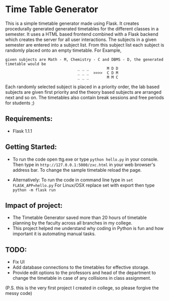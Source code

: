 # Time Table Generator 
This is a simple timetable generator made using Flask. It creates procedurally generated generated timetables for the different classes in a semester.
It uses a HTML based frontend combined with a Flask backend which creates the server for all user interactions. The subjects in a given semester are entered into a subject list.
From this subject list each subject is randomly placed onto an empty timetable. For Example,
```
given subjects are Math - M, Chemistry - C and DBMS - D, the generated timetable would be
                                _ _ _        M D D
                                _ _ _  >>>>  C D M
                                _ _ _        M M C
```
Each randomly selected subject is placed in a priority order, the lab based subjects are given first priority and the theory based subjects are arranged next and so on. The timetables also contain break sessions and free periods for students ;)

## Requirements:
- Flask 1.1.1

## Getting Started: 
- To run the code open ttg.exe or type ```python hello.py``` in your console. 
Then type in ```http://127.0.0.1:5000/zxc.html``` in your web browser's address bar. 
To change the sample timetable reload the page.

- Alternatively:
To run the code in command line type in ```set FLASK_APP=hello.py```
For Linux/OSX replace set with export
then type ```python -m flask run```


## Impact of project:
- The Timetable Generator saved more than 20 hours of timetable planning by the faculty across all branches in my college. 
- This project helped me understand why coding in Python is fun and how important it is automating manual tasks.


## TODO:
- Fix UI
- Add database connections to the timetables for effective storage.
- Provide edit options to the professors and head of the department to change the timetable in case of any collisions in class assignment.

(P.S. this is the very first project I created in college, so please forgive the messy code)


